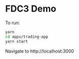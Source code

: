 # FDC3 Demo
To run:

```bash
yarn
cd apps/trading-app
yarn start
```
Navigate to http://localhost:3000